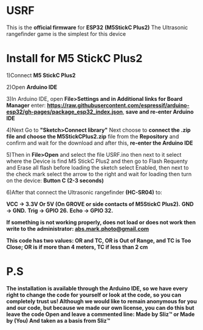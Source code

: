 # USRF

This is the <b>official firmware</b> for <b>ESP32</b> <b>(M5StickC Plus2)</b> The Ultrasonic rangefinder game is the simplest for this device


# Install for M5 StickC Plus2

1)Connect <b>M5 StickC Plus2</b>

2)Open <b>Arduino IDE</b>

3)In Arduino IDE, open <b>File>Settings and in Additional links for Board Manager</b> enter: <b>https://raw.githubusercontent.com/espressif/arduino-esp32/gh-pages/package_esp32_index.json</b>, <b>save and re-enter Arduino IDE</b>

4)Next Go to <b>"Sketch>Connect library"</b> Next choose to <b>connect the .zip file and choose the M5StickCPlus2.zip</b> file from the <b>Repository</b> and confirm and wait for the download and after this, <b>re-enter the Arduino IDE</b>

5)Then in <b>File>Open</b> and select the file USRF.ino then next to it select where the Device is find M5 StickC Plus2 and then go to Flash Requenty and Erase all flash before loading the sketch select Enabled, then next to the check mark select the arrow to the right and wait for loading then turn on the device: <b>Button C (2-3 seconds)</b>

6)After that connect the Ultrasonic rangefinder <b>(HC-SR04)</b> to:

<b>VCC → 3.3V Or 5V (On GROVE or side contacts of M5StickC Plus2).</b>
<b>GND → GND.</b>
<b>Trig → GPIO 26.</b>
<b>Echo → GPIO 32.</b>

<b>If something is <b>not working properly</b>, does not load or does not work then write to the administrator: <b>abs.mark.photo@gmail.com</b>

This code has two values: OR and TC, OR is Out of Range, and TC is Too Close; OR is if more than 4 meters, TC if less than 2 cm

# P.S

The installation is available through the Arduino IDE, so we have every right to change the code for yourself or look at the code, so you can completely trust us! Although we would like to remain anonymous for you and our code, but because we made our own license, you can do this but leave the code Open and leave a commented line: Made by Sliz™ or Made by (You) And taken as a basis from Sliz™
